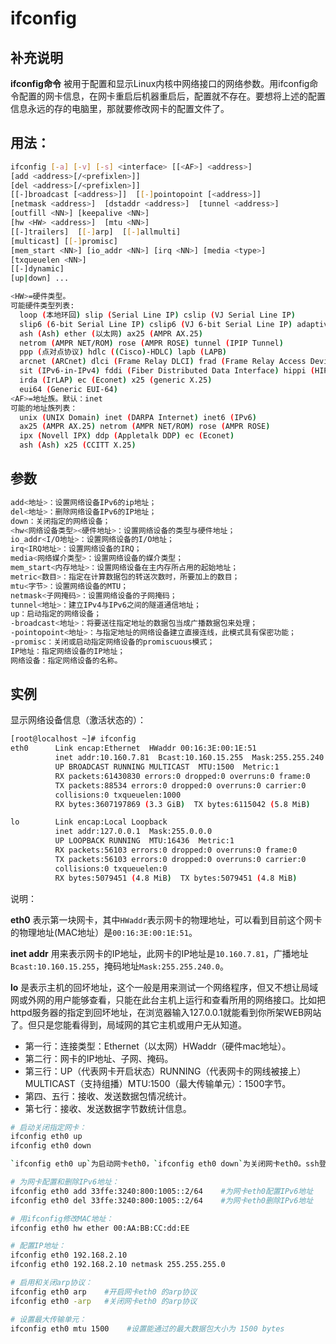 # **ifconfig**

## 补充说明

**ifconfig命令** 被用于配置和显示Linux内核中网络接口的网络参数。用ifconfig命令配置的网卡信息，在网卡重启后机器重启后，配置就不存在。要想将上述的配置信息永远的存的电脑里，那就要修改网卡的配置文件了。

## 用法：

```sh
ifconfig [-a] [-v] [-s] <interface> [[<AF>] <address>]
[add <address>[/<prefixlen>]]
[del <address>[/<prefixlen>]]
[[-]broadcast [<address>]]  [[-]pointopoint [<address>]]
[netmask <address>]  [dstaddr <address>]  [tunnel <address>]
[outfill <NN>] [keepalive <NN>]
[hw <HW> <address>]  [mtu <NN>]
[[-]trailers]  [[-]arp]  [[-]allmulti]
[multicast] [[-]promisc]
[mem_start <NN>] [io_addr <NN>] [irq <NN>] [media <type>]
[txqueuelen <NN>]
[[-]dynamic]
[up|down] ...

<HW>=硬件类型。
可能硬件类型列表:
  loop (本地环回) slip (Serial Line IP) cslip (VJ Serial Line IP)
  slip6 (6-bit Serial Line IP) cslip6 (VJ 6-bit Serial Line IP) adaptive (Adaptive Serial Line IP)
  ash (Ash) ether (以太网) ax25 (AMPR AX.25)
  netrom (AMPR NET/ROM) rose (AMPR ROSE) tunnel (IPIP Tunnel)
  ppp (点对点协议) hdlc ((Cisco)-HDLC) lapb (LAPB)
  arcnet (ARCnet) dlci (Frame Relay DLCI) frad (Frame Relay Access Device)
  sit (IPv6-in-IPv4) fddi (Fiber Distributed Data Interface) hippi (HIPPI)
  irda (IrLAP) ec (Econet) x25 (generic X.25)
  eui64 (Generic EUI-64)
<AF>=地址族。默认：inet
可能的地址族列表：
  unix (UNIX Domain) inet (DARPA Internet) inet6 (IPv6)
  ax25 (AMPR AX.25) netrom (AMPR NET/ROM) rose (AMPR ROSE)
  ipx (Novell IPX) ddp (Appletalk DDP) ec (Econet)
  ash (Ash) x25 (CCITT X.25)
```

## 参数  

```sh
add<地址>：设置网络设备IPv6的ip地址；
del<地址>：删除网络设备IPv6的IP地址；
down：关闭指定的网络设备；
<hw<网络设备类型><硬件地址>：设置网络设备的类型与硬件地址；
io_addr<I/O地址>：设置网络设备的I/O地址；
irq<IRQ地址>：设置网络设备的IRQ；
media<网络媒介类型>：设置网络设备的媒介类型；
mem_start<内存地址>：设置网络设备在主内存所占用的起始地址；
metric<数目>：指定在计算数据包的转送次数时，所要加上的数目；
mtu<字节>：设置网络设备的MTU；
netmask<子网掩码>：设置网络设备的子网掩码；
tunnel<地址>：建立IPv4与IPv6之间的隧道通信地址；
up：启动指定的网络设备；
-broadcast<地址>：将要送往指定地址的数据包当成广播数据包来处理；
-pointopoint<地址>：与指定地址的网络设备建立直接连线，此模式具有保密功能；
-promisc：关闭或启动指定网络设备的promiscuous模式；
IP地址：指定网络设备的IP地址；
网络设备：指定网络设备的名称。
```

## 实例  

显示网络设备信息（激活状态的）：

```sh
[root@localhost ~]# ifconfig
eth0      Link encap:Ethernet  HWaddr 00:16:3E:00:1E:51  
          inet addr:10.160.7.81  Bcast:10.160.15.255  Mask:255.255.240.0
          UP BROADCAST RUNNING MULTICAST  MTU:1500  Metric:1
          RX packets:61430830 errors:0 dropped:0 overruns:0 frame:0
          TX packets:88534 errors:0 dropped:0 overruns:0 carrier:0
          collisions:0 txqueuelen:1000
          RX bytes:3607197869 (3.3 GiB)  TX bytes:6115042 (5.8 MiB)

lo        Link encap:Local Loopback  
          inet addr:127.0.0.1  Mask:255.0.0.0
          UP LOOPBACK RUNNING  MTU:16436  Metric:1
          RX packets:56103 errors:0 dropped:0 overruns:0 frame:0
          TX packets:56103 errors:0 dropped:0 overruns:0 carrier:0
          collisions:0 txqueuelen:0
          RX bytes:5079451 (4.8 MiB)  TX bytes:5079451 (4.8 MiB)
```

说明：

 **eth0** 表示第一块网卡，其中`HWaddr`表示网卡的物理地址，可以看到目前这个网卡的物理地址(MAC地址）是`00:16:3E:00:1E:51`。

 **inet addr** 用来表示网卡的IP地址，此网卡的IP地址是`10.160.7.81`，广播地址`Bcast:10.160.15.255`，掩码地址`Mask:255.255.240.0`。

 **lo** 是表示主机的回坏地址，这个一般是用来测试一个网络程序，但又不想让局域网或外网的用户能够查看，只能在此台主机上运行和查看所用的网络接口。比如把 httpd服务器的指定到回坏地址，在浏览器输入127.0.0.1就能看到你所架WEB网站了。但只是您能看得到，局域网的其它主机或用户无从知道。

* 第一行：连接类型：Ethernet（以太网）HWaddr（硬件mac地址）。
* 第二行：网卡的IP地址、子网、掩码。
* 第三行：UP（代表网卡开启状态）RUNNING（代表网卡的网线被接上）MULTICAST（支持组播）MTU:1500（最大传输单元）：1500字节。
* 第四、五行：接收、发送数据包情况统计。
* 第七行：接收、发送数据字节数统计信息。

```sh
# 启动关闭指定网卡：
ifconfig eth0 up
ifconfig eth0 down

`ifconfig eth0 up`为启动网卡eth0，`ifconfig eth0 down`为关闭网卡eth0。ssh登陆linux服务器操作要小心，关闭了就不能开启了，除非你有多网卡。

# 为网卡配置和删除IPv6地址：
ifconfig eth0 add 33ffe:3240:800:1005::2/64    #为网卡eth0配置IPv6地址
ifconfig eth0 del 33ffe:3240:800:1005::2/64    #为网卡eth0删除IPv6地址

# 用ifconfig修改MAC地址：
ifconfig eth0 hw ether 00:AA:BB:CC:dd:EE

# 配置IP地址：
ifconfig eth0 192.168.2.10
ifconfig eth0 192.168.2.10 netmask 255.255.255.0

# 启用和关闭arp协议：
ifconfig eth0 arp    #开启网卡eth0 的arp协议
ifconfig eth0 -arp   #关闭网卡eth0 的arp协议

# 设置最大传输单元：
ifconfig eth0 mtu 1500    #设置能通过的最大数据包大小为 1500 bytes
```
